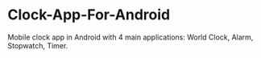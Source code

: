 # Clock-App-For-Android
Mobile clock app in Android with 4 main applications: World Clock, Alarm, Stopwatch, Timer.
